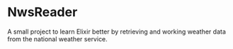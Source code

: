 # NwsReader

A small project to learn Elixir better by retrieving and working weather data from the national weather service.
